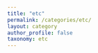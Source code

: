 ```yaml
---
title: "etc"
permalink: /categories/etc/
layout: category
author_profile: false
taxonomy: etc
---
```

